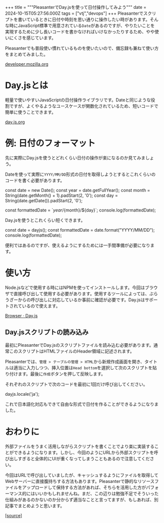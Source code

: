 +++
title = """PleasanterでDay.jsを使って日付操作してみよう"""
date = 2024-10-15T05:27:56.000Z
tags = ["vtj","devops"]
+++
Pleasanterでスクリプトを書いているときに日付や時刻を思い通りに操作したい時があります。そんな時にJavaScript標準で用意されている`Date`があるのですが、やりたいことを実現するために少し長いコードを書かなければいけなかったりするため、やや使いにくさを感じています。

Pleasanterでも普段使い慣れているものを使いたいので、備忘録も兼ねて使い方をまとめてみました。

[developer.mozilla.org](https://developer.mozilla.org/ja/docs/Web/JavaScript/Reference/Global_Objects/Date)

Day.jsとは
========

軽量で使いやすいJavaScriptの日付操作ライブラリです。Dateと同じような役割ですが、よくやるようなユースケースが関数化されているため、短いコードで簡単に使うことできます。

[day.js.org](https://day.js.org/en/)

例: 日付のフォーマット
============

先に実際にDay.jsを使うとどれくらい日付の操作が楽になるのか見てみましょう。

Dateを使って実際に`YYYY/MM/DD`形式の日付を取得しようとするとこれくらいのコードを書く必要があります。

const date \= new Date();
const year \= date.getFullYear();
const month \= String(date.getMonth() + 1).padStart(2, '0');
const day \= String(date.getDate()).padStart(2, '0');

const formattedDate \= \`${year}/${month}/${day}\`;
console.log(formattedDate);

Day.jsを使うとこれくらい短くできます。

const date \= dayjs();
const formattedDate \= date.format("YYYY/MM/DD");
console.log(formattedDate);

便利ではあるのですが、使えるようにするためには一手間準備が必要になります。

使い方
===

Node.jsなどで使用する時にはNPMを使ってインストールします。今回はブラウザで直接呼び出して使用する必要があります。使用するツールによっては、ぶらうざーからの呼び出しに対応しているか事前に確認が必要です。Day.jsはサポートされているので使えます。

[Browser · Day.js](https://day.js.org/docs/en/installation/browser)

Day.jsスクリプトの読み込み
----------------

最初にPleasanterでDay.jsのスクリプトファイルを読み込む必要があります。通常このスクリプトはHTMLファイルのHeader領域に記述されます。

Pleasanterでは、`管理 > テーブルの管理 > HTML`から新規作成画面を開き、タイトルは適当に入力しつつ、挿入位置は`Head bottom`を選択して次のスクリプトを貼り付けます。最後に`作成`ボタンを押して反映します。

<script src\="https://cdn.jsdelivr.net/npm/dayjs@1/dayjs.min.js"\></script\>

![](https://cdn-ak.f.st-hatena.com/images/fotolife/v/virtualtech/20241015/20241015142758.png)

Day.jsを使ってみる
------------

新規作成画面でデフォルトで1週間後が設定されている完了日を当日に変更することをやってみましょう。(当日を設定するだけであれば、他にもっといいやり方があるかもしれませんが)

先ほどサンプルで表示した内容をほぼそのまま用いて、最後にPleasanterの標準スクリプトを実行して入力項目に設定します。

const today \= dayjs();
const formattedDate \= today.format("YYYY/MM/DD");

$p.set($p.getControl("CompletionTime"), formattedDate);

スクリプトの入力が終わったら、作成して反映します。

![](https://cdn-ak.f.st-hatena.com/images/fotolife/v/virtualtech/20241015/20241015142801.png)

![](https://cdn-ak.f.st-hatena.com/images/fotolife/v/virtualtech/20241015/20241015142805.png)

**変更前**

![](https://cdn-ak.f.st-hatena.com/images/fotolife/v/virtualtech/20241015/20241015142808.png)

**変更後**

![](https://cdn-ak.f.st-hatena.com/images/fotolife/v/virtualtech/20241015/20241015142811.png)

無事にDay.jsを使って日付操作をすることができました。今回はすごく単純な操作なのであまり必要性の実感は湧きにくいですが、日付の比較や日数や時刻計算など様々なことができますので、気になった方はドキュメントを眺めてみてください。

例：翌日の日付
=======

JavaScriptのコードだけの紹介ですが、明日の日付を取得したい時は、`add()`を使って日付の計算をすることで取得できます。昨日や1ヶ月前などの引き算も可能です。

const today \= dayjs(); // 2024/10/09
const tomorrow \= today.add(1, "day");
const formattedDate \= tomorrow.format("YYYY/MM/DD");
console.log(formattedDate); // 2024/10/10

地域や言語の設定
--------

冒頭では触れてこなかったのですが、ロケールの設定をすることで曜日表示などを日本語化できます。最初に登録した拡張HTMLのところに次の1行を追加します。

<script src="https://cdn.jsdelivr.net/npm/dayjs@1/dayjs.min.js"></script>
<script src="https://cdn.jsdelivr.net/npm/dayjs@1/locale/ja.js"></script>

それぞれのスクリプトで次のコードを最初に1回だけ呼び出してください。

dayjs.locale('ja');

これで日本語化対応もできて自由な形式で日付を作ることができるようになりました。

おわりに
====

外部ファイルをうまく活用しながらスクリプトを書くことでより楽に実装することができるようになります。しかし、今回のようにURLから外部スクリプトを呼び出しすぎると全体的にUIが重くなってしまうこともあるので注意してください。

今回はURLで呼び出していましたが、キャッシュするようにファイルを取得してWebサーバーに直接腹持ちする方法もあります。Pleasanterで静的なリソースファイルをアップロードして保持する方法があれば、そちらを活用した方がパフォーマンス的にはいいかもしれませんね。まだ、この辺りは勉強不足でそういった仕組みがあるのかないのか分からず適当なことと言ってますが、もしあれば、別記事でまとめようと思います。

[[source]](https://devops-blog.virtualtech.jp/entry/20241015/1728970076)
